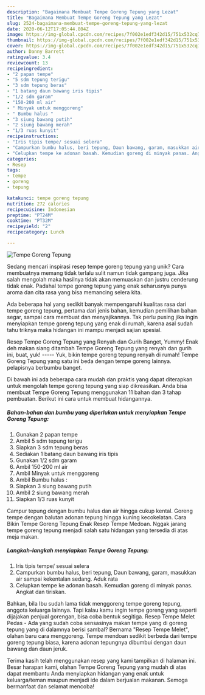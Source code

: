 ```yaml
---
description: "Bagaimana Membuat Tempe Goreng Tepung yang Lezat"
title: "Bagaimana Membuat Tempe Goreng Tepung yang Lezat"
slug: 2524-bagaimana-membuat-tempe-goreng-tepung-yang-lezat
date: 2020-06-12T17:05:44.804Z
image: https://img-global.cpcdn.com/recipes/7f002e1edf342d15/751x532cq70/tempe-goreng-tepung-foto-resep-utama.jpg
thumbnail: https://img-global.cpcdn.com/recipes/7f002e1edf342d15/751x532cq70/tempe-goreng-tepung-foto-resep-utama.jpg
cover: https://img-global.cpcdn.com/recipes/7f002e1edf342d15/751x532cq70/tempe-goreng-tepung-foto-resep-utama.jpg
author: Danny Barrett
ratingvalue: 3.4
reviewcount: 13
recipeingredient:
- "2 papan tempe"
- "5 sdm tepung terigu"
- "3 sdm tepung beras"
- "1 batang daun bawang iris tipis"
- "1/2 sdm garam"
- "150-200 ml air"
- " Minyak untuk menggoreng"
- " Bumbu halus "
- "3 siung bawang putih"
- "2 siung bawang merah"
- "1/3 ruas kunyit"
recipeinstructions:
- "Iris tipis tempe/ sesuai selera"
- "Campurkan bumbu halus, beri tepung, Daun bawang, garam, masukkan air sampai kekentalan sedang. Aduk rata"
- "Celupkan tempe ke adonan basah. Kemudian goreng di minyak panas. Angkat dan tiriskan."
categories:
- Resep
tags:
- tempe
- goreng
- tepung

katakunci: tempe goreng tepung 
nutrition: 272 calories
recipecuisine: Indonesian
preptime: "PT24M"
cooktime: "PT32M"
recipeyield: "2"
recipecategory: Lunch

---
```



![Tempe Goreng Tepung](https://img-global.cpcdn.com/recipes/7f002e1edf342d15/751x532cq70/tempe-goreng-tepung-foto-resep-utama.jpg)

Sedang mencari inspirasi resep tempe goreng tepung yang unik? Cara membuatnya memang tidak terlalu sulit namun tidak gampang juga. Jika salah mengolah maka hasilnya tidak akan memuaskan dan justru cenderung tidak enak. Padahal tempe goreng tepung yang enak seharusnya punya aroma dan cita rasa yang bisa memancing selera kita.

Ada beberapa hal yang sedikit banyak mempengaruhi kualitas rasa dari tempe goreng tepung, pertama dari jenis bahan, kemudian pemilihan bahan segar, sampai cara membuat dan menyajikannya. Tak perlu pusing jika ingin menyiapkan tempe goreng tepung yang enak di rumah, karena asal sudah tahu triknya maka hidangan ini mampu menjadi sajian spesial.

Resep Tempe Goreng Tepung yang Renyah dan Gurih Banget, Yummy! Enak deh makan siang ditambah Tempe Goreng Tepung yang renyah dan gurih ini, buat, yuk! ----- Yuk, bikin tempe goreng tepung renyah di rumah! Tempe Goreng Tepung yang satu ini beda dengan tempe goreng lainnya. pelapisnya berbumbu banget.


Di bawah ini ada beberapa cara mudah dan praktis yang dapat diterapkan untuk mengolah tempe goreng tepung yang siap dikreasikan. Anda bisa membuat Tempe Goreng Tepung menggunakan 11 bahan dan 3 tahap pembuatan. Berikut ini cara untuk membuat hidangannya.

<!--inarticleads1-->

##### Bahan-bahan dan bumbu yang diperlukan untuk menyiapkan Tempe Goreng Tepung:

1. Gunakan 2 papan tempe
1. Ambil 5 sdm tepung terigu
1. Siapkan 3 sdm tepung beras
1. Sediakan 1 batang daun bawang iris tipis
1. Gunakan 1/2 sdm garam
1. Ambil 150-200 ml air
1. Ambil  Minyak untuk menggoreng
1. Ambil  Bumbu halus :
1. Siapkan 3 siung bawang putih
1. Ambil 2 siung bawang merah
1. Siapkan 1/3 ruas kunyit


Campur tepung dengan bumbu halus dan air hingga cukup kental. Goreng tempe dengan balutan adonan tepung hingga kuning kecokelatan. Cara Bikin Tempe Goreng Tepung Enak Resep Tempe Medoan. Nggak jarang tempe goreng tepung menjadi salah satu hidangan yang tersedia di atas meja makan. 

<!--inarticleads2-->

##### Langkah-langkah menyiapkan Tempe Goreng Tepung:

1. Iris tipis tempe/ sesuai selera
1. Campurkan bumbu halus, beri tepung, Daun bawang, garam, masukkan air sampai kekentalan sedang. Aduk rata
1. Celupkan tempe ke adonan basah. Kemudian goreng di minyak panas. Angkat dan tiriskan.


Bahkan, bila Ibu sudah lama tidak menggoreng tempe goreng tepung, anggota keluarga lainnya. Tapi kalau kamu ingin tempe goreng yang seperti dijajakan penjual gorengan, bisa coba bentuk segitiga. Resep Tempe Melet Pedas - Ada yang sudah coba sensasinya makan tempe yang di goreng tepung yang di dalamnya berisi sambal? Bernama &#34;Resep Tempe Melet&#34;, olahan baru cara menggoreng. Tempe mendoan sedikit berbeda dari tempe goreng tepung biasa, karena adonan tepungnya dibumbui dengan daun bawang dan daun jeruk. 

Terima kasih telah menggunakan resep yang kami tampilkan di halaman ini. Besar harapan kami, olahan Tempe Goreng Tepung yang mudah di atas dapat membantu Anda menyiapkan hidangan yang enak untuk keluarga/teman maupun menjadi ide dalam berjualan makanan. Semoga bermanfaat dan selamat mencoba!
